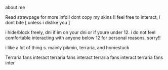 about me

Read strawpage for more info!! dont copy my skins !! feel free to interact, i dont bite \[ unless i dislike you ]

i hide/block freely, dni if im on your dni or if youre under 12. i do not feel comfortable interacting with anyone below 12 for personal reasons, sorry!!

i like a lot of thing s. mainly pikmin, terraria, and homestuck
 
Terraria fans interact terraria fans interact terraria fans interact terraria fans inter
